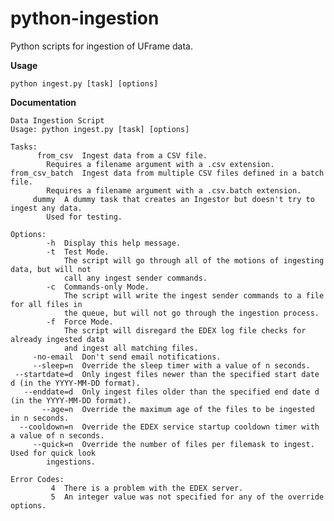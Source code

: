 # python-ingestion
Python scripts for ingestion of UFrame data.

**Usage**

    python ingest.py [task] [options]

**Documentation**

	Data Ingestion Script
	Usage: python ingest.py [task] [options]

	Tasks:
	      from_csv  Ingest data from a CSV file. 
			Requires a filename argument with a .csv extension.
	from_csv_batch  Ingest data from multiple CSV files defined in a batch file.  
			Requires a filename argument with a .csv.batch extension.
		 dummy  A dummy task that creates an Ingestor but doesn't try to ingest any data. 
			Used for testing.

	Options:
		    -h  Display this help message.
		    -t  Test Mode. 
			    The script will go through all of the motions of ingesting data, but will not 
			    call any ingest sender commands.
		    -c  Commands-only Mode. 
			    The script will write the ingest sender commands to a file for all files in 
			    the queue, but will not go through the ingestion process.
		    -f  Force Mode. 
			    The script will disregard the EDEX log file checks for already ingested data 
			    and ingest all matching files.
	     -no-email  Don't send email notifications.
	     --sleep=n  Override the sleep timer with a value of n seconds.
	 --startdate=d  Only ingest files newer than the specified start date d (in the YYYY-MM-DD format).
	   --enddate=d  Only ingest files older than the specified end date d (in the YYYY-MM-DD format).
	       --age=n  Override the maximum age of the files to be ingested in n seconds.
	  --cooldown=n  Override the EDEX service startup cooldown timer with a value of n seconds.
	     --quick=n  Override the number of files per filemask to ingest. Used for quick look 
			ingestions.

	Error Codes:
		     4  There is a problem with the EDEX server.
		     5  An integer value was not specified for any of the override options.

